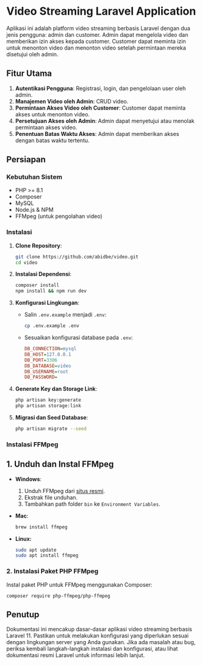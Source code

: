 # Video Streaming Laravel Application

Aplikasi ini adalah platform video streaming berbasis Laravel dengan dua jenis pengguna: admin dan customer. Admin dapat mengelola video dan memberikan izin akses kepada customer. Customer dapat meminta izin untuk menonton video dan menonton video setelah permintaan mereka disetujui oleh admin.

## Fitur Utama

1. **Autentikasi Pengguna**: Registrasi, login, dan pengelolaan user oleh admin.
2. **Manajemen Video oleh Admin**: CRUD video.
3. **Permintaan Akses Video oleh Customer**: Customer dapat meminta akses untuk menonton video.
4. **Persetujuan Akses oleh Admin**: Admin dapat menyetujui atau menolak permintaan akses video.
5. **Penentuan Batas Waktu Akses**: Admin dapat memberikan akses dengan batas waktu tertentu.

## Persiapan

### Kebutuhan Sistem

-   PHP >= 8.1
-   Composer
-   MySQL
-   Node.js & NPM
-   FFMpeg (untuk pengolahan video)

### Instalasi

1. **Clone Repository**:

    ```sh
    git clone https://github.com/abidbe/video.git
    cd video
    ```

2. **Instalasi Dependensi**:

    ```sh
    composer install
    npm install && npm run dev
    ```

3. **Konfigurasi Lingkungan**:

    - Salin `.env.example` menjadi `.env`:
        ```sh
        cp .env.example .env
        ```
    - Sesuaikan konfigurasi database pada `.env`:
        ```ini
        DB_CONNECTION=mysql
        DB_HOST=127.0.0.1
        DB_PORT=3306
        DB_DATABASE=video
        DB_USERNAME=root
        DB_PASSWORD=
        ```

4. **Generate Key dan Storage Link**:

    ```sh
    php artisan key:generate
    php artisan storage:link
    ```

5. **Migrasi dan Seed Database**:
    ```sh
    php artisan migrate --seed
    ```

### Instalasi FFMpeg

## 1. Unduh dan Instal FFMpeg

-   **Windows**:

    1. Unduh FFMpeg dari [situs resmi](https://ffmpeg.org/download.html).
    2. Ekstrak file unduhan.
    3. Tambahkan path folder `bin` ke `Environment Variables`.

-   **Mac**:

    ```sh
    brew install ffmpeg
    ```

-   **Linux:**

    ```sh
    sudo apt update
    sudo apt install ffmpeg
    ```

### 2. Instalasi Paket PHP FFMpeg

Instal paket PHP untuk FFMpeg menggunakan Composer:

    composer require php-ffmpeg/php-ffmpeg

## Penutup

Dokumentasi ini mencakup dasar-dasar aplikasi video streaming berbasis Laravel 11. Pastikan untuk melakukan konfigurasi yang diperlukan sesuai dengan lingkungan server yang Anda gunakan. Jika ada masalah atau bug, periksa kembali langkah-langkah instalasi dan konfigurasi, atau lihat dokumentasi resmi Laravel untuk informasi lebih lanjut.

